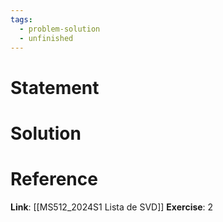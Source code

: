 ```yaml
---
tags:
  - problem-solution
  - unfinished
---
```

# Statement 


# Solution


# Reference
**Link**: [[MS512_2024S1 Lista de SVD]]
**Exercise**: 2